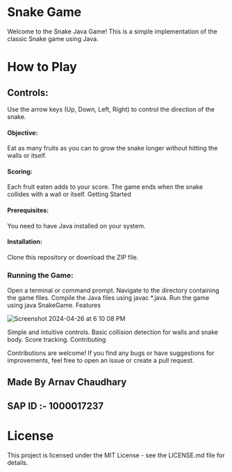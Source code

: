 
# Snake Game 
Welcome to the Snake Java Game! This is a simple implementation of the classic Snake game using Java.

# How to Play
## Controls:
Use the arrow keys (Up, Down, Left, Right) to control the direction of the snake.

####  Objective:
Eat as many fruits as you can to grow the snake longer without hitting the walls or itself.

#### Scoring:
Each fruit eaten adds to your score.
The game ends when the snake collides with a wall or itself.
Getting Started

#### Prerequisites:
You need to have Java installed on your system.


 #### Installation:
Clone this repository or download the ZIP file.

### Running the Game:
Open a terminal or command prompt.
Navigate to the directory containing the game files.
Compile the Java files using javac *.java.
Run the game using java SnakeGame.
Features


![Screenshot 2024-04-26 at 6 10 08 PM](https://github.com/700Arnav007/Snake-Game/assets/93029813/854d21a1-590c-4b7b-8c9b-4278a018f991)





Simple and intuitive controls.
Basic collision detection for walls and snake body.
Score tracking.
Contributing

Contributions are welcome! If you find any bugs or have suggestions for improvements, feel free to open an issue or create a pull request.
















## Made By Arnav Chaudhary
## SAP ID :- 1000017237



















# License
This project is licensed under the MIT License - see the LICENSE.md file for details.

